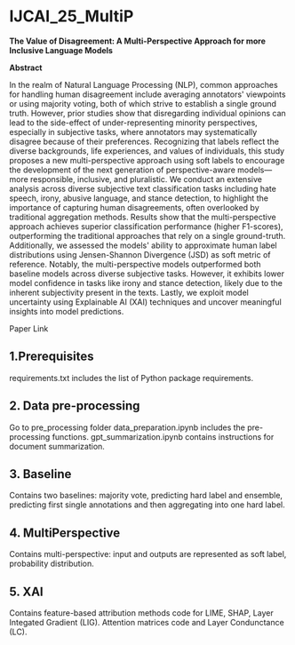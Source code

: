 # IJCAI_25_MultiP


**The Value of Disagreement: A Multi-Perspective Approach for more Inclusive Language Models**

**Abstract**

 In the realm of Natural Language Processing (NLP), common approaches for handling human disagreement include averaging annotators' viewpoints or using majority voting, both of which strive to establish a single ground truth. However, prior studies show that disregarding individual opinions can lead to the side-effect of under-representing minority perspectives, especially in subjective tasks, where annotators may systematically disagree because of their preferences. Recognizing that labels reflect the diverse backgrounds, life experiences, and values of individuals, this study proposes a new multi-perspective approach using soft labels to encourage the development of the next generation of perspective-aware models—more responsible, inclusive, and pluralistic. We conduct an extensive analysis across diverse subjective text classification tasks including  hate speech, irony, abusive language, and stance detection, to highlight the importance of capturing human disagreements, often overlooked by traditional aggregation methods.
Results show that the multi-perspective approach achieves superior classification performance (higher F1-scores), outperforming the traditional approaches that rely on a single ground-truth. Additionally, we assessed the models' ability to approximate human label distributions using Jensen-Shannon Divergence (JSD) as soft metric of reference. Notably, the multi-perspective models outperformed both baseline models across diverse subjective tasks. However, it exhibits lower model confidence in tasks like irony and stance detection, likely due to the inherent subjectivity present in the texts. Lastly, we exploit model uncertainty using Explainable AI (XAI) techniques and uncover meaningful insights into model predictions.


Paper Link


## 1.Prerequisites
requirements.txt includes the list of Python package requirements.


## 2. Data pre-processing 
Go to pre_processing folder 
data_preparation.ipynb includes the pre-processing functions.
gpt_summarization.ipynb contains instructions for document summarization.

## 3. Baseline 
Contains two baselines: majority vote, predicting hard label and ensemble, predicting first single annotations and then aggregating into one hard label.

## 4. MultiPerspective
Contains multi-perspective: input and outputs are represented as soft label, probability distribution. 

## 5. XAI
Contains feature-based attribution methods code for LIME, SHAP, Layer Integated Gradient (LIG). Attention matrices code and Layer Condunctance (LC). 


